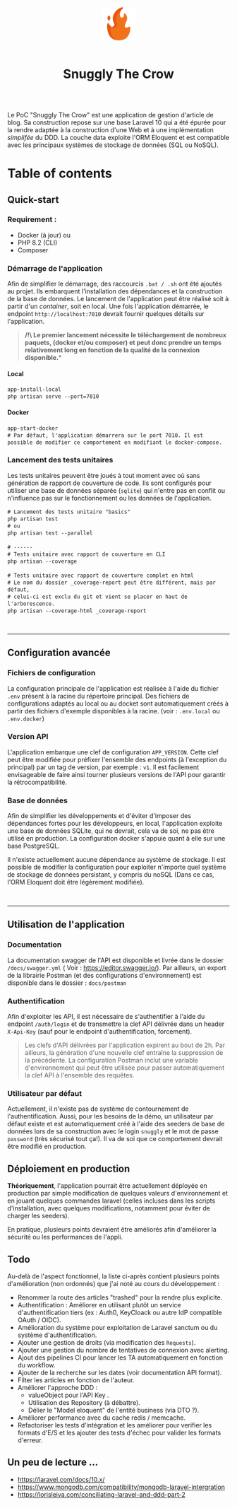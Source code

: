 <div align="center">
<img  width="75" src="docs/icons/project-icon.png" />
<br>
<br>
<h1>Snuggly The Crow</h1>
</div>

<br>
<br>

Le PoC "Snuggly The Crow" est une application de gestion d'article de blog. Sa construction repose sur une base Laravel
10 qui a été épurée pour la rendre adaptée à la construction d'une Web et à une implémentation *simplifée* du DDD.
La couche data exploite l'ORM Eloquent et est compatible avec les principaux systèmes de stockage de données (SQL ou
NoSQL).

# Table of contents

## Quick-start

### Requirement :

- Docker (à jour)
  ou
- PHP 8.2 (CLI)
- Composer

### Démarrage de l'application

Afin de simplifier le démarrage, des raccourcis `.bat / .sh` ont été ajoutés au projet. Ils embarquent l'installation
des dépendances et la construction de la base de données. Le lancement de l'application peut être réalisé soit à partir
d'un *container*, soit en local. Une fois l'application démarrée, le endpoint `http://localhost:7010` devrait fournir
quelques détails sur l'application.

> **/!\ Le premier lancement nécessite le téléchargement de nombreux paquets, (docker et/ou composer) et peut donc
prendre
> un temps relativement long en fonction de la qualité de la connexion disponible.***

#### Local

```shell
app-install-local
php artisan serve --port=7010
```

#### Docker

```shell
app-start-docker
# Par défaut, l'application démarrera sur le port 7010. Il est possible de modifier ce comportement en modifiant le docker-compose.
```

### Lancement des tests unitaires

Les tests unitaires peuvent être joués à tout moment avec où sans génération de rapport de couverture de code. Ils sont
configurés pour utiliser une base de données séparée (`sqlite`) qui n'entre pas en conflit ou n'influence pas sur le
fonctionnement ou les données de l'application.

```shell
# Lancement des tests unitaire "basics"
php artisan test
# ou 
php artisan test --parallel

# ------
# Tests unitaire avec rapport de couverture en CLI 
php artisan --coverage 

# Tests unitaire avec rapport de couverture complet en html
# Le nom du dossier _coverage-report peut être différent, mais par défaut, 
# celui-ci est exclu du git et vient se placer en haut de l'arborescence.
php artisan --coverage-html _coverage-report
```
<br>

---

## Configuration avancée

### Fichiers de configuration

La configuration principale de l'application est réalisée à l'aide du fichier `.env` présent à la racine du répertoire
principal. Des fichiers de configurations adaptés au local ou au docket sont automatiquement créés à partir des fichiers
d'exemple disponibles à la racine. (voir : `.env.local` ou `.env.docker`)

### Version API

L'application embarque une clef de configuration `APP_VERSION`. Cette clef peut être modifiée pour préfixer l'ensemble
des endpoints (à l'exception du principal) par un tag de version, par exemple : `v1`. Il est facilement envisageable de
faire ainsi tourner plusieurs versions de l'API pour garantir la rétrocompatibilité.

### Base de données

Afin de simplifier les développements et d'éviter d'imposer des dépendances fortes pour les développeurs, en local,
l'application exploite une base de données SQLite, qui ne devrait, cela va de soi, ne pas être utilisé en production.
La configuration docker s'appuie quant à elle sur une base PostgreSQL.

Il n'existe actuellement aucune dépendance au système de stockage. Il est possible de modifier la configuration pour
exploiter n'importe quel système de stockage de données persistant, y compris du noSQL (Dans ce cas, l'ORM Eloquent doit
être légèrement modifiée).

<br>

--- 

## Utilisation de l'application

### Documentation

La documentation swagger de l'API est disponible et livrée dans le dossier `/docs/swagger.yml` (
Voir : https://editor.swagger.io/).
Par ailleurs, un export de la librairie Postman (et des configurations d'environnement) est disponible dans le
dossier : `docs/postman`

### Authentification

Afin d'exploiter les API, il est nécessaire de s'authentifier à l'aide du endpoint `/auth/login` et de transmettre la
clef API délivrée dans un header `X-Api-Key` (sauf pour le endpoint d'authentification, forcement).

> Les clefs d'API délivrées par l'application expirent au bout de 2h. Par ailleurs, la génération d'une nouvelle clef
> entraîne la suppression de la précédente.
> La configuration Postman inclut une variable d'environnement qui peut être utilisée pour passer automatiquement la
> clef API à l'ensemble des requêtes.

### Utilisateur par défaut

Actuellement, il n'existe pas de système de contournement de l'authentification. Aussi, pour les besoins de la démo, un
utilisateur par défaut existe et est automatiquement créé à l'aide des seeders de base de données lors de sa
construction avec le login `snuggly` et le mot de passe `password` (très sécurisé tout ça!). Il va de soi que ce
comportement devrait être modifié en production.

## Déploiement en production

**Théoriquement**, l'application pourrait être actuellement déployée en production par simple modification de quelques
valeurs d'environnement et en jouant quelques commandes laravel (celles incluses dans les scripts d'installation, avec
quelques modifications, notamment pour éviter de charger les seeders).

En pratique, plusieurs points devraient être améliorés afin d'améliorer la sécurité ou les performances de l'appli.

## Todo

Au-delà de l'aspect fonctionnel, la liste ci-après contient plusieurs points d'amélioration (non ordonnés) que j'ai noté au cours du
développement : 


- Renommer la route des articles "trashed" pour la rendre plus explicite.
- Authentification : Améliorer en utilisant plutôt un service d'authentification tiers (ex : Auth0, KeyCloack ou autre IdP compatible OAuth / OIDC).
- Amélioration du système pour exploitation de Laravel sanctum ou du système d'authentification.
- Ajouter une gestion de droits (via modification des `Requests`).
- Ajouter une gestion du nombre de tentatives de connexion avec alerting.
- Ajout des pipelines CI pour lancer les TA automatiquement en fonction du workflow.
- Ajouter de la recherche sur les dates (voir documentation API format).
- Filter les articles en fonction de l'auteur.
- Améliorer l'approche DDD : 
  - valueObject pour l'API Key .
  - Utilisation des Repository (à débattre).
  - Délier le "Model eloquent" de l'entité business (via DTO ?).
- Améliorer performance avec du cache redis / memcache.
- Refactoriser les tests d'intégration et les améliorer pour verifier les formats d'E/S et les ajouter des tests d'échec pour valider les formats d'erreur.


## Un peu de lecture ...

- https://laravel.com/docs/10.x/
- https://www.mongodb.com/compatibility/mongodb-laravel-intergration
- https://lorisleiva.com/conciliating-laravel-and-ddd-part-2
 
